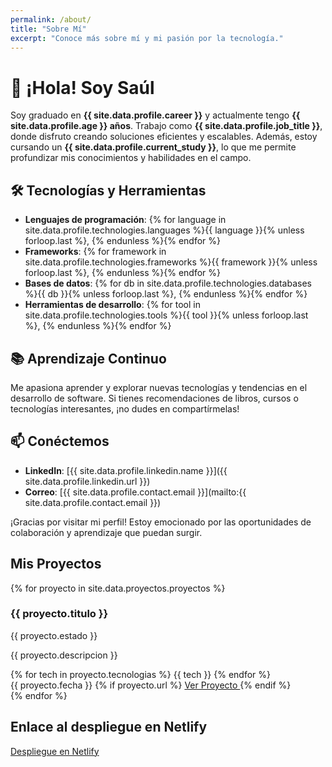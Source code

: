 ```yaml
---
permalink: /about/
title: "Sobre Mí"
excerpt: "Conoce más sobre mí y mi pasión por la tecnología."
---
```


# 👋 ¡Hola! Soy Saúl

Soy graduado en **{{ site.data.profile.career }}** y actualmente tengo **{{ site.data.profile.age }} años**. Trabajo como **{{ site.data.profile.job_title }}**, donde disfruto creando soluciones eficientes y escalables. Además, estoy cursando un **{{ site.data.profile.current_study }}**, lo que me permite profundizar mis conocimientos y habilidades en el campo.

## 🛠️ Tecnologías y Herramientas

- **Lenguajes de programación**: {% for language in site.data.profile.technologies.languages %}{{ language }}{% unless forloop.last %}, {% endunless %}{% endfor %}
- **Frameworks**: {% for framework in site.data.profile.technologies.frameworks %}{{ framework }}{% unless forloop.last %}, {% endunless %}{% endfor %}
- **Bases de datos**: {% for db in site.data.profile.technologies.databases %}{{ db }}{% unless forloop.last %}, {% endunless %}{% endfor %}
- **Herramientas de desarrollo**: {% for tool in site.data.profile.technologies.tools %}{{ tool }}{% unless forloop.last %}, {% endunless %}{% endfor %}

## 📚 Aprendizaje Continuo

Me apasiona aprender y explorar nuevas tecnologías y tendencias en el desarrollo de software. Si tienes recomendaciones de libros, cursos o tecnologías interesantes, ¡no dudes en compartírmelas!

## 📫 Conéctemos

- **LinkedIn**: [{{ site.data.profile.linkedin.name }}]({{ site.data.profile.linkedin.url }})
- **Correo**: [{{ site.data.profile.contact.email }}](mailto:{{ site.data.profile.contact.email }})

¡Gracias por visitar mi perfil! Estoy emocionado por las oportunidades de colaboración y aprendizaje que puedan surgir.

## Mis Proyectos

{% for proyecto in site.data.proyectos.proyectos %}

<div class="proyecto-card">
  <div class="proyecto-header">
    <h3>{{ proyecto.titulo }}</h3>
    <span class="proyecto-estado {{ proyecto.estado | downcase }}">{{ proyecto.estado }}</span>
  </div>

  <p class="proyecto-descripcion">{{ proyecto.descripcion }}</p>
  
  <div class="proyecto-tecnologias">
    {% for tech in proyecto.tecnologias %}
      <span class="tech-tag">{{ tech }}</span>
    {% endfor %}
  </div>
  
  <div class="proyecto-footer">
    <span class="proyecto-fecha">{{ proyecto.fecha }}</span>
    {% if proyecto.url %}
    <a href="{{ proyecto.url }}" class="proyecto-enlace" target="_blank">
      <i class="fas fa-external-link-alt"></i> Ver Proyecto
    </a>
    {% endif %}
  </div>
</div>
{% endfor %}

## Enlace al despliegue en Netlify

[Despliegue en Netlify](https://intro2sd-saul-martin-garcia-alu010140.netlify.app/)

